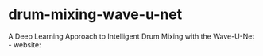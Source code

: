 # drum-mixing-wave-u-net
A Deep Learning Approach to Intelligent Drum Mixing with the Wave-U-Net - website:
